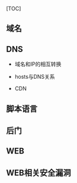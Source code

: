 [TOC]





## 域名

## DNS

-   域名和IP的相互转换

-   hosts与DNS关系
-   CDN

## 脚本语言

## 后门

## WEB

## WEB相关安全漏洞